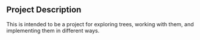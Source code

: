 ## Project Description
This is intended to be a project for exploring trees, working with them, and implementing them in different ways.

